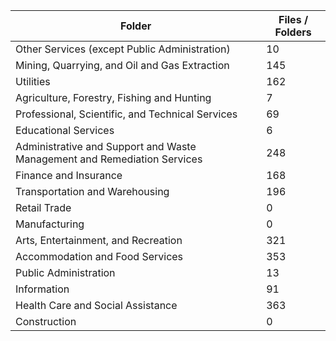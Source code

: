 | Folder                                                                   |   Files / Folders |
|--------------------------------------------------------------------------|-------------------|
| Other Services (except Public Administration)                            |                10 |
| Mining, Quarrying, and Oil and Gas Extraction                            |               145 |
| Utilities                                                                |               162 |
| Agriculture, Forestry, Fishing and Hunting                               |                 7 |
| Professional, Scientific, and Technical Services                         |                69 |
| Educational Services                                                     |                 6 |
| Administrative and Support and Waste Management and Remediation Services |               248 |
| Finance and Insurance                                                    |               168 |
| Transportation and Warehousing                                           |               196 |
| Retail Trade                                                             |                 0 |
| Manufacturing                                                            |                 0 |
| Arts, Entertainment, and Recreation                                      |               321 |
| Accommodation and Food Services                                          |               353 |
| Public Administration                                                    |                13 |
| Information                                                              |                91 |
| Health Care and Social Assistance                                        |               363 |
| Construction                                                             |                 0 |